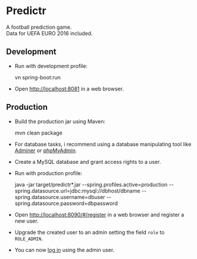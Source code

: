# Predictr

A football prediction game.  
Data for UEFA EURO 2016 included.

## Development

* Run with development profile:

    vn spring-boot:run

* Open [http://localhost:8081](http://localhost:8081) in a web browser.

## Production

* Build the production jar using Maven:

    mvn clean package

* For database tasks, i recommend using a database manipulating tool like [Adminer](https://www.adminer.org) or [phpMyAdmin](https://www.phpmyadmin.net).

* Create a MySQL database and grant access rights to a user.

* Run with production profile:

    java -jar target/predictr*.jar --spring.profiles.active=production --spring.datasource.url=jdbc:mysql://dbhost/dbname --spring.datasource.username=dbuser --spring.datasource.password=dbpassword

* Open [http://localhost:8090/#/register](http://localhost:8090/#/register) in a web browser and register a new user.

* Upgrade the created user to an admin setting the field `role` to `ROLE_ADMIN`.

* You can now [log in](http://localhost:8090/#/login) using the admin user.
